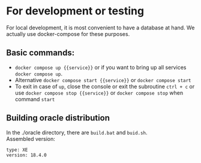 # For development or testing

For local development, it is most convenient to have a database at hand. We actually use docker-compose for these purposes.

## Basic commands:
* `docker compose up {{service}}` or if you want to bring up all services `docker compose up`.
* Alternative `docker compose start {{service}}` or `docker compose start`
* To exit in case of `up`, close the console or exit the subroutine `ctrl + c` or use `docker compose stop {{service}}` or `docker compose stop` when command `start`

## Building oracle distribution
In the ./oracle directory, there are `build.bat` and `buid.sh`.  
Assembled version:
```
type: XE
version: 18.4.0
```